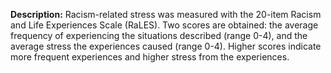 **Description:** Racism-related stress was measured with the 20-item Racism and Life Experiences Scale (RaLES). Two scores are obtained: the average frequency of experiencing the situations described (range 0-4), and the average stress the experiences caused (range 0-4). Higher scores indicate more frequent experiences and higher stress from the experiences.  